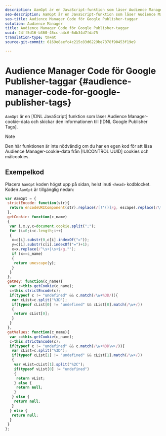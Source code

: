 ```yaml
---
description: AamGpt är en JavaScript-funktion som läser Audience Manager-cookie-data och skickar informationen till Google Publisher-taggar.
seo-description: AamGpt är en JavaScript-funktion som läser Audience Manager-cookie-data och skickar informationen till Google Publisher-taggar.
seo-title: Audience Manager Code för Google Publisher-taggar
solution: Audience Manager
title: Audience Manager Code för Google Publisher-taggar
uuid: 24ff5d16-b360-46cc-a4c6-6db34d7fda75
translation-type: tm+mt
source-git-commit: 6169e8aefc4c215c83d6229be7378f90453f19e9

---
```



# Audience Manager Code för Google Publisher-taggar {#audience-manager-code-for-google-publisher-tags}

`AamGpt` är en [!DNL JavaScript] funktion som läser Audience Manager-cookie-data och skickar den informationen till [!DNL Google Publisher Tags].

>[!NOTE]
>
>Den här funktionen är inte nödvändig om du har en egen kod för att läsa Audience Manager-cookie-data från [!UICONTROL UUID] cookies och målcookies.

## Exempelkod

Placera `AamGpt` koden högst upp på sidan, helst inuti `<head>` kodblocket. Koden `AamGpt` är tillgänglig nedan:

```js
var AamGpt = {  
 strictEncode: function(str){ 
  return encodeURIComponent(str).replace(/[!'()]/g, escape).replace(/\*/g, "%2A"); 
 }, 
 getCookie: function(c_name) 
 { 
  var i,x,y,c=document.cookie.split(";"); 
  for (i=0;i<c.length;i++) 
  { 
   x=c[i].substr(0,c[i].indexOf("=")); 
   y=c[i].substr(c[i].indexOf("=")+1); 
   x=x.replace(/^\s+|\s+$/g,""); 
   if (x==c_name) 
   { 
    return unescape(y); 
   } 
  } 
 }, 
 getKey: function(c_name){ 
  var c=this.getCookie(c_name); 
  c=this.strictEncode(c); 
  if(typeof c != "undefined" && c.match(/\w+%3D/)){ 
   var cList=c.split("%3D"); 
   if(typeof cList[0] != "undefined" && cList[0].match(/\w+/)) 
   { 
    return cList[0]; 
   } 
  }  
 }, 
 getValues: function(c_name){ 
  var c=this.getCookie(c_name); 
  c=this.strictEncode(c); 
  if(typeof c != "undefined" && c.match(/\w+%3D\w+/)){ 
   var cList=c.split("%3D"); 
   if(typeof cList[1] != "undefined" && cList[1].match(/\w+/)) 
   { 
    var vList=cList[1].split("%2C"); 
    if(typeof vList[0] != "undefined") 
    { 
     return vList; 
    } else { 
     return null; 
    }    
   } else { 
    return null; 
   } 
  } else { 
   return null; 
  } 
 } 
};
```

